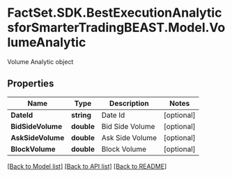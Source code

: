 # FactSet.SDK.BestExecutionAnalyticsforSmarterTradingBEAST.Model.VolumeAnalytic
Volume Analytic object

## Properties

Name | Type | Description | Notes
------------ | ------------- | ------------- | -------------
**DateId** | **string** | Date Id | [optional] 
**BidSideVolume** | **double** | Bid Side Volume | [optional] 
**AskSideVolume** | **double** | Ask Side Volume | [optional] 
**BlockVolume** | **double** | Block Volume | [optional] 

[[Back to Model list]](../README.md#documentation-for-models) [[Back to API list]](../README.md#documentation-for-api-endpoints) [[Back to README]](../README.md)

